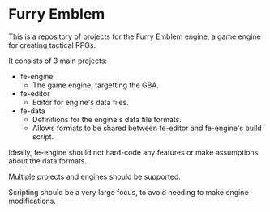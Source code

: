 # Furry Emblem

This is a repository of projects for the Furry Emblem engine, a game engine for creating tactical RPGs.

It consists of 3 main projects:
- fe-engine
	- The game engine, targetting the GBA.
- fe-editor
	- Editor for engine's data files.
- fe-data
	- Definitions for the engine's data file formats.
	- Allows formats to be shared between fe-editor and fe-engine's build script.

Ideally, fe-engine should not hard-code any features or make assumptions about the data formats.

Multiple projects and engines should be supported.

Scripting should be a very large focus, to avoid needing to make engine modifications.
